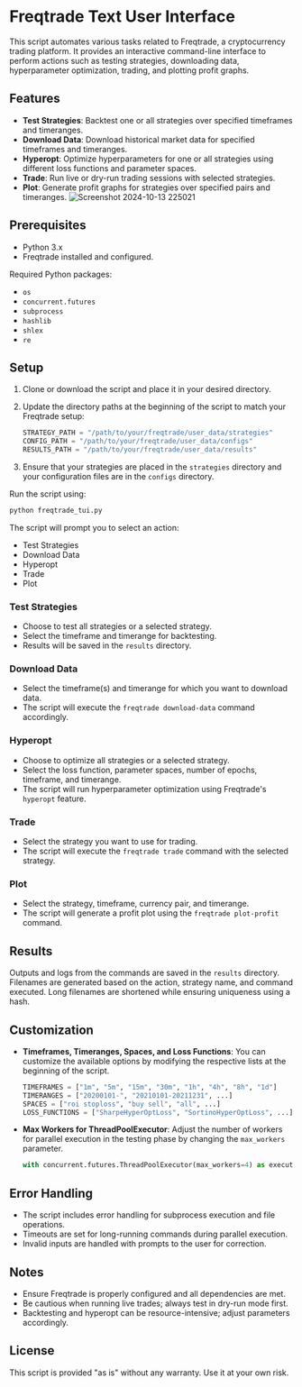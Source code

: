 
# Freqtrade Text User Interface

This script automates various tasks related to Freqtrade, a cryptocurrency trading platform. It provides an interactive command-line interface to perform actions such as testing strategies, downloading data, hyperparameter optimization, trading, and plotting profit graphs.

## Features

- **Test Strategies**: Backtest one or all strategies over specified timeframes and timeranges.
- **Download Data**: Download historical market data for specified timeframes and timeranges.
- **Hyperopt**: Optimize hyperparameters for one or all strategies using different loss functions and parameter spaces.
- **Trade**: Run live or dry-run trading sessions with selected strategies.
- **Plot**: Generate profit graphs for strategies over specified pairs and timeranges.
![Screenshot 2024-10-13 225021](https://github.com/user-attachments/assets/771b8966-8bfd-4ff5-be2b-8c6b59664f0a)

## Prerequisites

- Python 3.x
- Freqtrade installed and configured.

Required Python packages:
- `os`
- `concurrent.futures`
- `subprocess`
- `hashlib`
- `shlex`
- `re`

## Setup

1. Clone or download the script and place it in your desired directory.
2. Update the directory paths at the beginning of the script to match your Freqtrade setup:

   ```python
   STRATEGY_PATH = "/path/to/your/freqtrade/user_data/strategies"
   CONFIG_PATH = "/path/to/your/freqtrade/user_data/configs"
   RESULTS_PATH = "/path/to/your/freqtrade/user_data/results"
   ```

3. Ensure that your strategies are placed in the `strategies` directory and your configuration files are in the `configs` directory.

Run the script using:

```bash
python freqtrade_tui.py
```

The script will prompt you to select an action:

- Test Strategies
- Download Data
- Hyperopt
- Trade
- Plot

### Test Strategies

- Choose to test all strategies or a selected strategy.
- Select the timeframe and timerange for backtesting.
- Results will be saved in the `results` directory.

### Download Data

- Select the timeframe(s) and timerange for which you want to download data.
- The script will execute the `freqtrade download-data` command accordingly.

### Hyperopt

- Choose to optimize all strategies or a selected strategy.
- Select the loss function, parameter spaces, number of epochs, timeframe, and timerange.
- The script will run hyperparameter optimization using Freqtrade's `hyperopt` feature.

### Trade

- Select the strategy you want to use for trading.
- The script will execute the `freqtrade trade` command with the selected strategy.

### Plot

- Select the strategy, timeframe, currency pair, and timerange.
- The script will generate a profit plot using the `freqtrade plot-profit` command.

## Results

Outputs and logs from the commands are saved in the `results` directory. Filenames are generated based on the action, strategy name, and command executed. Long filenames are shortened while ensuring uniqueness using a hash.

## Customization

- **Timeframes, Timeranges, Spaces, and Loss Functions**: You can customize the available options by modifying the respective lists at the beginning of the script.

   ```python
   TIMEFRAMES = ["1m", "5m", "15m", "30m", "1h", "4h", "8h", "1d"]
   TIMERANGES = ["20200101-", "20210101-20211231", ...]
   SPACES = ["roi stoploss", "buy sell", "all", ...]
   LOSS_FUNCTIONS = ["SharpeHyperOptLoss", "SortinoHyperOptLoss", ...]
   ```

- **Max Workers for ThreadPoolExecutor**: Adjust the number of workers for parallel execution in the testing phase by changing the `max_workers` parameter.

   ```python
   with concurrent.futures.ThreadPoolExecutor(max_workers=4) as executor:
   ```

## Error Handling

- The script includes error handling for subprocess execution and file operations.
- Timeouts are set for long-running commands during parallel execution.
- Invalid inputs are handled with prompts to the user for correction.

## Notes

- Ensure Freqtrade is properly configured and all dependencies are met.
- Be cautious when running live trades; always test in dry-run mode first.
- Backtesting and hyperopt can be resource-intensive; adjust parameters accordingly.

## License

This script is provided "as is" without any warranty. Use it at your own risk.
